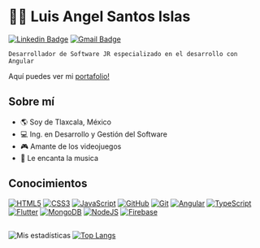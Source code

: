 # :man_technologist: Luis Angel Santos Islas
[![Linkedin Badge](https://img.shields.io/badge/-LinkedIn-blue?style=flat-square&logo=Linkedin&logoColor=white&link=https://www.linkedin.com/in/dev-web-jr-luisangelsantos/)](https://www.linkedin.com/in/dev-web-jr-luisangelsantos/)
[![Gmail Badge](https://img.shields.io/badge/-Gmail-c14438?style=flat-square&logo=Gmail&logoColor=white&link=mailto:santosangel748@gmail.com)](mailto:santosangel748@gmail.com)


```
Desarrollador de Software JR especializado en el desarrollo con Angular
```

Aquí puedes ver mi [portafolio!](https://luis-angel-santos.netlify.app/)

## Sobre mí

- :earth_americas: Soy de Tlaxcala, México
- :computer: Ing. en Desarrollo y Gestión del Software
- :video_game: Amante de los videojuegos
- :musical_note: Le encanta la musica

## Conocimientos

[![HTML5](https://img.shields.io/badge/-HTML5-E34F26?style=flat-square&logo=html5&logoColor=white&link=https://github.com/Luis-Angel-Santos/)](https://github.com/Luis-Angel-Santos/)
[![CSS3](https://img.shields.io/badge/-CSS3-1572B6?style=flat-square&logo=css3&link=https://github.com/Luis-Angel-Santos/)](https://github.com/Luis-Angel-Santos/)
[![JavaScript](https://img.shields.io/badge/-JavaScript-black?style=flat-square&logo=javascript&linkhttps://github.com/Luis-Angel-Santos/)](https://github.com/Luis-Angel-Santos/)
[![GitHub](https://img.shields.io/badge/-GitHub-181717?style=flat-square&logo=github&link=https://github.com/Luis-Angel-Santos/)](https://github.com/Luis-Angel-Santos/)
[![Git](https://img.shields.io/badge/-Git-black?style=flat-square&logo=git&link=https://github.com/Luis-Angel-Santos/)](https://github.com/Luis-Angel-Santos/)
[![Angular](https://img.shields.io/badge/-Angular-red?style=flat-square&logo=angular&link=https://github.com/Luis-Angel-Santos/)](https://github.com/Luis-Angel-Santos/)
[![TypeScript](https://img.shields.io/badge/-TypeScript-black?style=flat-square&logo=typescript&link=https://github.com/Luis-Angel-Santos/)](https://github.com/Luis-Angel-Santos/)
[![Flutter](https://img.shields.io/badge/-Flutter-blue?style=flat-square&logo=flutter&link=https://github.com/Luis-Angel-Santos/)](https://github.com/Luis-Angel-Santos/)
[![MongoDB](https://img.shields.io/badge/-MongoDB-gray?style=flat-square&logo=mongodb&link=https://github.com/Luis-Angel-Santos/)](https://github.com/Luis-Angel-Santos/)
[![NodeJS](https://img.shields.io/badge/-NodeJS-black?style=flat-square&logo=node.js&link=https://github.com/Luis-Angel-Santos/)](https://github.com/Luis-Angel-Santos/)
[![Firebase](https://img.shields.io/badge/-Firebase-gray?style=flat-square&logo=firebase&link=https://github.com/Luis-Angel-Santos/)](https://github.com/Luis-Angel-Santos/)

##
![Mis estadísticas](https://github-readme-stats.vercel.app/api?username=Luis-Angel-Santos&show_icons=true&theme=radical)
[![Top Langs](https://github-readme-stats.vercel.app/api/top-langs/?username=Luis-Angel-Santos&layout=compact&hide=css)](https://github.com/Luis-Angel-Santos/github-readme-stats)
